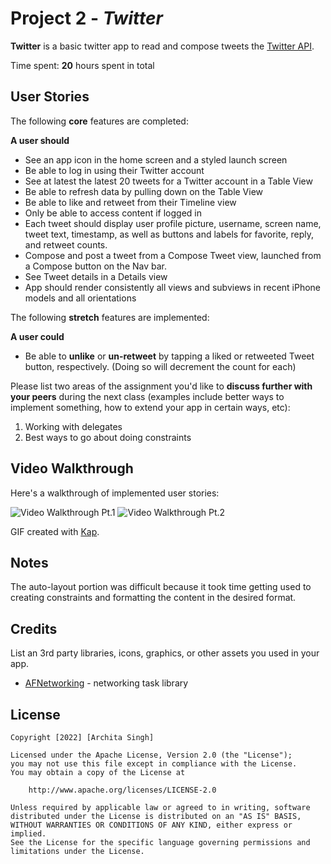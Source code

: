 # Project 2 - *Twitter*

**Twitter** is a basic twitter app to read and compose tweets the [Twitter API](https://apps.twitter.com/).

Time spent: **20** hours spent in total

## User Stories

The following **core** features are completed:

**A user should**

- See an app icon in the home screen and a styled launch screen
- Be able to log in using their Twitter account
- See at latest the latest 20 tweets for a Twitter account in a Table View
- Be able to refresh data by pulling down on the Table View
- Be able to like and retweet from their Timeline view
- Only be able to access content if logged in
- Each tweet should display user profile picture, username, screen name, tweet text, timestamp, as well as buttons and labels for favorite, reply, and retweet counts.
- Compose and post a tweet from a Compose Tweet view, launched from a Compose button on the Nav bar.
- See Tweet details in a Details view
- App should render consistently all views and subviews in recent iPhone models and all orientations

The following **stretch** features are implemented:

**A user could**

- Be able to **unlike** or **un-retweet** by tapping a liked or retweeted Tweet button, respectively. (Doing so will decrement the count for each)

Please list two areas of the assignment you'd like to **discuss further with your peers** during the next class (examples include better ways to implement something, how to extend your app in certain ways, etc):

1. Working with delegates
2. Best ways to go about doing constraints

## Video Walkthrough

Here's a walkthrough of implemented user stories:

<img src='https://submissions.us-east-1.linodeobjects.com/metau_ios/xpf57Fil.gif' title='Video Walkthrough Pt.1' width='' alt='Video Walkthrough Pt.1' />
<img src='https://submissions.us-east-1.linodeobjects.com/metau_ios/Vm4CnRoZ.gif' title='Video Walkthrough Pt.2' width='' alt='Video Walkthrough Pt.2' />

GIF created with [Kap](https://getkap.co/).

## Notes

The auto-layout portion was difficult because it took time getting used to creating constraints and formatting the content in the desired format.

## Credits

List an 3rd party libraries, icons, graphics, or other assets you used in your app.

- [AFNetworking](https://github.com/AFNetworking/AFNetworking) - networking task library

## License

    Copyright [2022] [Archita Singh]

    Licensed under the Apache License, Version 2.0 (the "License");
    you may not use this file except in compliance with the License.
    You may obtain a copy of the License at

        http://www.apache.org/licenses/LICENSE-2.0

    Unless required by applicable law or agreed to in writing, software
    distributed under the License is distributed on an "AS IS" BASIS,
    WITHOUT WARRANTIES OR CONDITIONS OF ANY KIND, either express or implied.
    See the License for the specific language governing permissions and
    limitations under the License.
